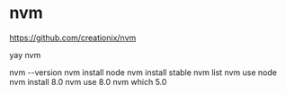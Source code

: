 # nvm
https://github.com/creationix/nvm

yay nvm


nvm --version
nvm install node
nvm install stable
nvm list
nvm use node
nvm install 8.0
nvm use 8.0
nvm which 5.0



